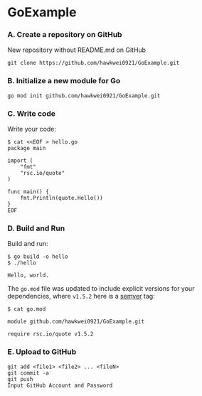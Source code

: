 # GoExample

### A. Create a repository on GitHub
New repository without README.md on GitHub
```
git clone https://github.com/hawkwei0921/GoExample.git
```

### B. Initialize a new module for Go
```
go mod init github.com/hawkwei0921/GoExample.git
```

### C. Write code
Write your code:
```
$ cat <<EOF > hello.go
package main

import (
    "fmt"
    "rsc.io/quote"
)

func main() {
    fmt.Println(quote.Hello())
}
EOF
```
### D. Build and Run
Build and run:
```
$ go build -o hello
$ ./hello

Hello, world.
```

The `go.mod` file was updated to include explicit versions for your dependencies, where `v1.5.2` here is a [semver](https://semver.org) tag:
```
$ cat go.mod

module github.com/hawkwei0921/GoExample.git

require rsc.io/quote v1.5.2
```
### E. Upload to GitHub
```
git add <file1> <file2> ... <fileN>
git commit -a
git push
Input GitHub Account and Password
```
